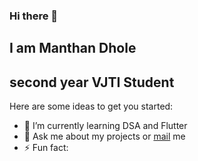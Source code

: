 ### Hi there 👋  
## I am Manthan Dhole 
## second year VJTI Student
Here are some ideas to get you started:

- 🌱 I’m currently learning DSA and Flutter
- 💬 Ask me about my projects or [mail](indiakamanthan@gmail.com)   me
- ⚡ Fun fact: 

